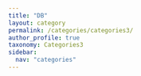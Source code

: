```yaml
---
title: "DB"
layout: category
permalink: /categories/categories3/
author_profile: true
taxonomy: Categories3
sidebar:
  nav: "categories"
---
```

